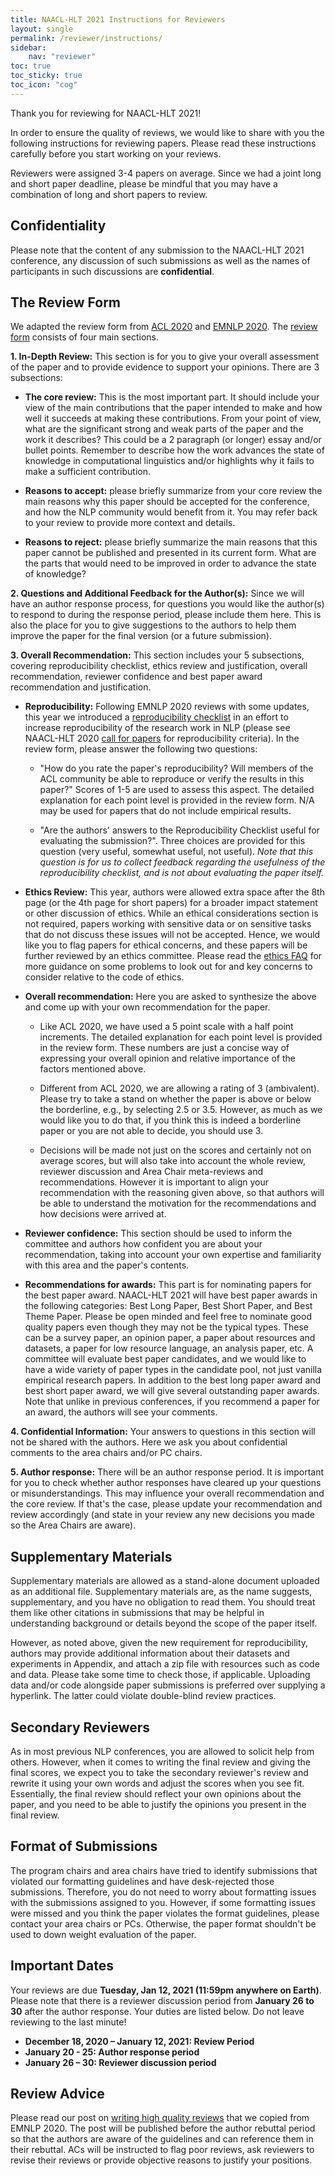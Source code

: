 ```yaml
---
title: NAACL-HLT 2021 Instructions for Reviewers
layout: single
permalink: /reviewer/instructions/
sidebar: 
    nav: "reviewer"
toc: true
toc_sticky: true
toc_icon: "cog"
---
```


Thank you for reviewing for NAACL-HLT 2021! 

In order to ensure the quality of reviews, we would like to share with you the following instructions for reviewing papers. Please read these instructions carefully before you start working on your reviews.

Reviewers were assigned 3-4 papers on average. Since we had a joint long and short paper deadline, please be mindful that you may have a combination of long and short papers to review.


## Confidentiality

Please note that the content of any submission to the NAACL-HLT 2021 conference,  any discussion of such submissions as well as the names of participants in such discussions are **confidential**.


## The Review Form

We adapted the review form from [ACL 2020](https://acl2020.org/reviewers/) and [EMNLP 2020](https://2020.emnlp.org/blog/2020-05-26-instructions-for-reviewers). The [review form](/downloads/NAACL2021-Review-Form.pdf) consists of four main sections.

**1. In-Depth Review:** This section is for you to give your overall assessment of the paper and to provide evidence to support your opinions. There are 3 subsections:

*   **The core review:** This is the most important part. It should include your view of the main contributions that the paper intended to make and how well it succeeds at making these contributions. From your point of view, what are the significant strong and weak parts of the paper and the work it describes? This could be a 2 paragraph (or longer) essay and/or bullet points. Remember to describe how the work advances the state of knowledge in computational linguistics and/or highlights why it fails to make a sufficient contribution.

*   **Reasons to accept:** please briefly summarize from your core review the main reasons why this paper should be accepted for the conference, and how the NLP community would benefit from it. You may refer back to your review to provide more context and details.

*   **Reasons to reject:** please briefly summarize the main reasons that this paper cannot be published and presented in its current form. What are the parts that would need to be improved in order to advance the state of knowledge?

**2. Questions and Additional Feedback for the Author(s):** Since we will have an author response process, for questions you would like the author(s) to respond to during the response period, please include them here. This is also the place for you to give suggestions to the authors to help them improve the paper for the final version (or a future submission).

**3. Overall Recommendation:** This section includes your 5 subsections, covering reproducibility checklist, ethics review and justification, overall recommendation, reviewer confidence and best paper award recommendation and justification.

*   **Reproducibility:** Following EMNLP 2020 reviews with some updates, this year we introduced a [reproducibility checklist](/calls/reproducibility-checklist/) in an effort to increase reproducibility of the research work in NLP (please see NAACL-HLT 2020 [call for papers](/calls/papers/#reproducibility-criteria) for reproducibility criteria). In the review form, please answer the following two questions:

    *   "How do you rate the paper's reproducibility? Will members of the ACL community be able to reproduce or verify the results in this paper?" Scores of 1-5 are used to assess this aspect. The detailed explanation for each point level is provided in the review form. N/A may be used for papers that do not include empirical results.

    *   "Are the authors' answers to the Reproducibility Checklist useful for evaluating the submission?". Three choices are provided for this question (very useful, somewhat useful, not useful). _Note that this question is for us to collect feedback regarding the usefulness of the reproducibility checklist, and is not about evaluating the paper itself._

*   **Ethics Review:** This year, authors were allowed extra space after the 8th page (or the 4th page for short papers) for a broader impact statement or other discussion of ethics. While an ethical considerations section is not required, papers working with sensitive data or on sensitive tasks that do not discuss these issues will not be accepted. Hence, we would like you to flag papers for ethical concerns, and these papers will be further reviewed by an ethics committee. Please read the [ethics FAQ](/ethics/faq/) for more guidance on some problems to look out for and key concerns to consider relative to the code of ethics.

*   **Overall recommendation:** Here you are asked to synthesize the above and come up with your own recommendation for the paper.

    *   Like ACL 2020, we have used a 5 point scale with a half point increments. The detailed explanation for each point level is provided in the review form. These numbers are just a concise way of expressing your overall opinion and relative importance of the factors mentioned above.

    *   Different from ACL 2020, we are allowing a rating of 3 (ambivalent). Please try to take a stand on whether the paper is above or below the borderline, e.g., by selecting 2.5 or 3.5. However, as much as we would like you to do that, if you think this is indeed a borderline paper or you are not able to decide, you should use 3.

    *   Decisions will be made not just on the scores and certainly not on average scores, but will also take into account the whole review, reviewer discussion and Area Chair meta-reviews and recommendations. However it is important to align your recommendation with the reasoning given above, so that authors will be able to understand the motivation for the recommendations and how decisions were arrived at.

*   **Reviewer confidence:** This section should be used to inform the committee and authors how confident you are about your recommendation, taking into account your own expertise and familiarity with this area and the paper's contents.

*   **Recommendations for awards:** This part is for nominating papers for the best paper award. NAACL-HLT 2021 will have best paper awards in the following categories: Best Long Paper, Best Short Paper, and Best Theme Paper. Please be open minded and feel free to nominate good quality papers even though they may not be the typical types. These can be a survey paper, an opinion paper, a paper about resources and datasets, a paper for low resource language, an analysis paper, etc. A committee will evaluate best paper candidates, and we would like to have a wide variety of paper types in the candidate pool, not just vanilla empirical research papers. In addition to the best long paper award and best short paper award, we will give several outstanding paper awards. Note that unlike in previous conferences, if you recommend a paper for an award, the authors will see your comments.

**4. Confidential Information:** Your answers to questions in this section will not be shared with the authors. Here we ask you about confidential comments to the area chairs and/or PC chairs.

**5. Author response:** There will be an author response period. It is important for you to check whether author responses have cleared up your questions or misunderstandings. This may influence your overall recommendation and the core review. If that's the case, please update your recommendation and review accordingly (and state in your review any new decisions you made so the Area Chairs are aware).


## Supplementary Materials

Supplementary materials are allowed as a stand-alone document uploaded as an additional file. Supplementary materials are, as the name suggests, supplementary, and you have no obligation to read them. You should treat them like other citations in submissions that may be helpful in understanding background or details beyond the scope of the paper itself.

However, as noted above, given the new requirement for reproducibility, authors may provide additional information about their datasets and experiments in Appendix, and attach a zip file with resources such as code and data. Please take some time to check those, if applicable. Uploading data and/or code alongside paper submissions is preferred over supplying a hyperlink. The latter could violate double-blind review practices.


## Secondary Reviewers

As in most previous NLP conferences, you are allowed to solicit help from others. However, when it comes to writing the final review and giving the final scores, we expect you to take the secondary reviewer's review and rewrite it using your own words and adjust the scores when you see fit. Essentially, the final review should reflect your own opinions about the paper, and you need to be able to justify the opinions you present in the final review.


## Format of Submissions

The program chairs and area chairs have tried to identify submissions that violated our formatting guidelines and have desk-rejected those submissions. Therefore, you do not need to worry about formatting issues with the submissions assigned to you. However, if some formatting issues were missed and you think the paper violates the format guidelines, please contact your area chairs or PCs. Otherwise, the paper format shouldn't be used to down weight evaluation of the paper.


## Important Dates

Your reviews are due **Tuesday, Jan 12, 2021 (11:59pm anywhere on Earth)**. Please note that there is a reviewer discussion period from **January 26 to 30** after the author response. Your duties are listed below. Do not leave reviewing to the last minute!



*   **December 18, 2020 – January 12, 2021: Review Period**
*   **January 20 - 25: Author response period**
*   **January 26 – 30: Reviewer discussion period**


## **Review Advice**

Please read our post on [writing high quality reviews](/reviewer/advice/) that we copied from EMNLP 2020. The post will be published before the author rebuttal period so that the authors are aware of the guidelines and can reference them in their rebuttal. ACs will be instructed to flag poor reviews, ask reviewers to revise their reviews or provide objective reasons to justify your positions.

